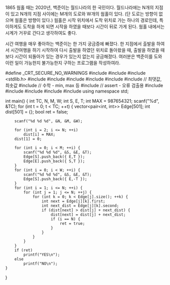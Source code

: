 1865 웜홀
때는 2020년, 백준이는 월드나라의 한 국민이다. 월드나라에는 N개의 지점이 있고 N개의 지점 사이에는 M개의 도로와 W개의 웜홀이 있다. (단 도로는 방향이 없으며 웜홀은 방향이 있다.) 
웜홀은 시작 위치에서 도착 위치로 가는 하나의 경로인데, 특이하게도 도착을 하게 되면 시작을 하였을 때보다 시간이 뒤로 가게 된다. 
웜홀 내에서는 시계가 거꾸로 간다고 생각하여도 좋다.

시간 여행을 매우 좋아하는 백준이는 한 가지 궁금증에 빠졌다. 한 지점에서 출발을 하여서 시간여행을 하기 시작하여 다시 출발을 하였던 위치로 돌아왔을 때, 
출발을 하였을 때보다 시간이 되돌아가 있는 경우가 있는지 없는지 궁금해졌다. 여러분은 백준이를 도와 이런 일이 가능한지 불가능한지 구하는 프로그램을 작성하여라.



#define _CRT_SECURE_NO_WARNINGS
#include <numeric>
#include <cstdio>
#include <stdlib.h>
#include <iostream>
#include <cstring>
#include <string>
#include <algorithm>
#include <vector>
#include <climits>   // 최댓값, 최솟값
#include <cmath>   // 수학 - min, max 등
#include <cassert>   // assert - 오류 검출용
#include <queue>
#include <stack>
#include <deque>
#include <map>
#include <set>
using namespace std;

int main() {
	int TC, N, M, W;
	int S, E, T;
	int MAX = 987654321;
	scanf("%d", &TC);
	for (int t = 0; t < TC; ++t) {
		vector<pair<int, int>> Edge[501];
		int dist[501] = {};
		bool ret = false;

		scanf("%d %d %d", &N, &M, &W);

		for (int i = 2; i <= N; ++i)
			dist[i] = MAX;
		dist[1] = 0;
		
		for (int i = 0; i < M; ++i) {
			scanf("%d %d %d", &S, &E, &T);
			Edge[S].push_back({ E,T });
			Edge[E].push_back({ S,T });
		}
		for (int i = 0; i < W; ++i) {
			scanf("%d %d %d", &S, &E, &T);
			Edge[S].push_back({ E,-T });
		}
		for (int i = 1; i <= N; ++i) {
			for (int j = 1; j <= N; ++j) {
				for (int k = 0; k < Edge[j].size(); ++k) {
					int next = Edge[j][k].first;
					int next_dist = Edge[j][k].second;
					if (dist[next] > dist[j] + next_dist) {
						dist[next] = dist[j] + next_dist;
						if (i == N) {
							ret = true;
						}
					}
				}
			}
		}
		if (ret)
			printf("YES\n");
		else
			printf("NO\n");
	}
}
